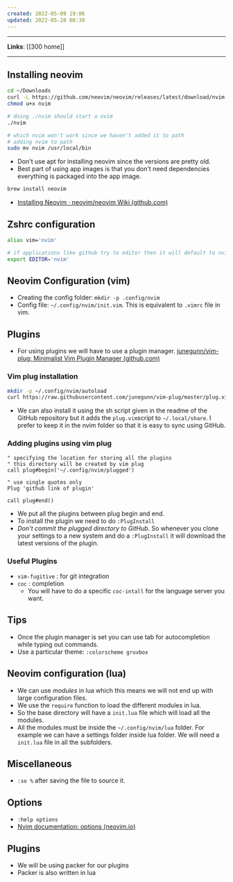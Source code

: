 ```yaml
---
created: 2022-05-09 19:06
updated: 2022-05-28 08:39
---
```

---
**Links**: [[300 home]]

---
## Installing neovim
```bash
cd ~/Downloads
curl -L https://github.com/neovim/neovim/releases/latest/download/nvim.appimage -o nvim
chmod u+x nvim

# doing ./nvim should start a nvim 
./nvim

# which nvim won't work since we haven't added it to path
# adding nvim to path
sudo mv nvim /usr/local/bin
```
- Don't use apt for installing neovim since the versions are pretty old.
- Best part of using app images is that you don't need dependencies everything is packaged into the app image.

```bash
brew install neovim
```

- [Installing Neovim · neovim/neovim Wiki (github.com)](https://github.com/neovim/neovim/wiki/Installing-Neovim)

## Zshrc configuration
```bash
alias vim='nvim'

# if applications like github try to editor then it will default to nvim
export EDITOR='nvim' 
```

## Neovim Configuration (vim)
- Creating the config folder: `mkdir -p .config/nvim`
- Config file: `~/.config/nvim/init.vim`. This is equivalent to `.vimrc` file in vim.

## Plugins
- For using plugins we will have to use a plugin manager. [junegunn/vim-plug: Minimalist Vim Plugin Manager (github.com)](https://github.com/junegunn/vim-plug)

### Vim plug installation
```bash
mkdir -p ~/.config/nvim/autoload
curl https://raw.githubusercontent.com/junegunn/vim-plug/master/plug.vim -o ~/.config/nvim/autoload/plug.vim
```

- We can also install it using the sh script given in the readme of the GitHub repository but it adds the `plug.vim`script to `~/.local/share`. I prefer to keep it in the nvim folder so that it is easy to sync using GitHub.

### Adding plugins using vim plug
```vim
" specifying the location for storing all the plugins
" this directory will be created by vim plug
call plug#begin('~/.config/nvim/plugged') 

" use single quotes only
Plug 'github link of plugin' 

call plug#end()
```
- We put all the plugins between plug begin and end.
- To install the plugin we need to do `:PlugInstall`
- *Don't commit the plugged directory to GitHub*. So whenever you clone your settings to a new system and do a `:PlugInstall` it will download the latest versions of the plugin.

### Useful Plugins
- `vim-fugitive` : for git integration
- `coc` : completion
	- You will have to do a specific `coc-intall` for the language server you want.

## Tips
- Once the plugin manager is set you can use tab for autocompletion while typing out commands.
- Use a particular theme: `:colorscheme gruvbox`

## Neovim configuration (lua)
- We can use *modules* in lua which this means we will not end up with large configuration files.
- We use the `require` function to load the different modules in lua. 
- So the base directory will have a `init.lua` file which will load all the modules.
- All the modules must be inside the `~/.config/nvim/lua` folder. For example we can have a settings folder inside lua folder. We will need a `init.lua` file in all the subfolders.


## Miscellaneous
- `:so %` after saving the file to source it.

## Options
- `:help options`
- [Nvim documentation: options (neovim.io)](https://neovim.io/doc/user/options.html)

## Plugins 
- We will be using packer for our plugins
- Packer is also written in lua